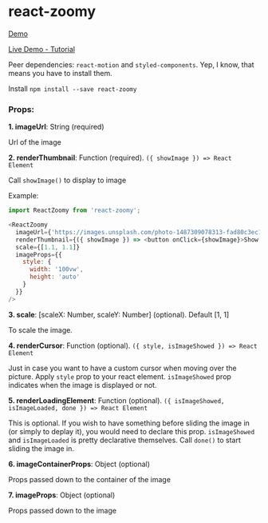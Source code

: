 # react-zoomy

[Demo](https://chuson1996.github.io/react-zoomy/)

[Live Demo - Tutorial](https://www.youtube.com/watch?v=shIeuTM_6t0)

Peer dependencies: `react-motion` and `styled-components`. Yep, I know, that means you have to install them.

Install `npm install --save react-zoomy`

### Props:

**1. imageUrl**: String (required)

Url of the image

**2. renderThumbnail**: Function (required). `({ showImage }) => React Element`

Call `showImage()` to display to image

Example:
```js
import ReactZoomy from 'react-zoomy';

<ReactZoomy
  imageUrl={'https://images.unsplash.com/photo-1487309078313-fad80c3ec1e5?dpr=2&auto=format&fit=crop&w=767&h=1023&q=80&cs=tinysrgb&crop='}
  renderThumbnail={({ showImage }) => <button onClick={showImage}>Show Image</button>}
  scale={[1.1, 1.1]}
  imageProps={{
    style: {
      width: '100vw',
      height: 'auto'
    }
  }}
/>
```

**3. scale**: \[scaleX: Number, scaleY: Number\] (optional). Default [1, 1]

To scale the image.

**4. renderCursor**: Function (optional). 
`({ style, isImageShowed }) => React Element`

Just in case you want to have a custom cursor when moving over the picture. Apply `style` prop to your react element. `isImageShowed` prop indicates when the image is displayed or not.

**5. renderLoadingElement**: Function (optional). 
`({ isImageShowed, isImageLoaded, done }) => React Element`

This is optional. If you wish to have something before sliding the image in (or simply to deplay it), you would need to declare this prop. `isImageShowed` and `isImageLoaded` is pretty declarative themselves. Call `done()` to start sliding the image in.

**6. imageContainerProps**: Object (optional)

Props passed down to the container of the image

**7. imageProps**: Object (optional)

Props passed down to the image
